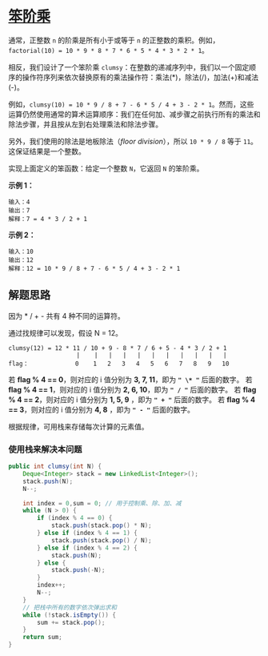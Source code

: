 # [笨阶乘](https://leetcode-cn.com/problems/clumsy-factorial/)

通常，正整数 `n` 的阶乘是所有小于或等于 `n` 的正整数的乘积。例如，`factorial(10) = 10 * 9 * 8 * 7 * 6 * 5 * 4 * 3 * 2 * 1`。

相反，我们设计了一个笨阶乘 `clumsy`：在整数的递减序列中，我们以一个固定顺序的操作符序列来依次替换原有的乘法操作符：乘法(*)，除法(/)，加法(+)和减法(-)。

例如，`clumsy(10) = 10 * 9 / 8 + 7 - 6 * 5 / 4 + 3 - 2 * 1`。然而，这些运算仍然使用通常的算术运算顺序：我们在任何加、减步骤之前执行所有的乘法和除法步骤，并且按从左到右处理乘法和除法步骤。

另外，我们使用的除法是地板除法（*floor division*），所以 `10 * 9 / 8` 等于 `11`。这保证结果是一个整数。

实现上面定义的笨函数：给定一个整数 `N`，它返回 `N` 的笨阶乘。

 

**示例 1：**

```
输入：4
输出：7
解释：7 = 4 * 3 / 2 + 1
```

**示例 2：**

```
输入：10
输出：12
解释：12 = 10 * 9 / 8 + 7 - 6 * 5 / 4 + 3 - 2 * 1
```



## 解题思路

因为 * / + - 共有 4 种不同的运算符。

通过找规律可以发现，假设 N = 12。

```
clumsy(12) = 12 * 11 / 10 + 9 - 8 * 7 / 6 + 5 - 4 * 3 / 2 + 1
                   |    |   |   |   |   |   |   |   |   |   |
flag：             0    1   2   3   4   5   6   7   8   9   10 
```

若 **flag % 4 == 0**，则对应的 i 值分别为 **3, 7, 11**，即为 **`" \* "`** 后面的数字。
若 **flag % 4 == 1**，则对应的 i 值分别为 **2, 6, 10**，即为 **`" / "`** 后面的数字。
若 **flag % 4 == 2**，则对应的 i 值分别为 **1, 5, 9** ，即为 **`" + "`** 后面的数字。
若 **flag % 4 == 3**，则对应的 i 值分别为 **4, 8** ，即为 **`" - "`** 后面的数字。

根据规律，可用栈来存储每次计算的元素值。



### 使用栈来解决本问题

```java
public int clumsy(int N) {
    Deque<Integer> stack = new LinkedList<Integer>();
    stack.push(N);
    N--;

    int index = 0,sum = 0; // 用于控制乘、除、加、减
    while (N > 0) {
        if (index % 4 == 0) {
            stack.push(stack.pop() * N);
        } else if (index % 4 == 1) {
            stack.push(stack.pop() / N);
        } else if (index % 4 == 2) {
            stack.push(N);
        } else {
            stack.push(-N);
        }
        index++;
        N--;
    }
    // 把栈中所有的数字依次弹出求和
    while (!stack.isEmpty()) {
        sum += stack.pop();
    }
    return sum;
}
```